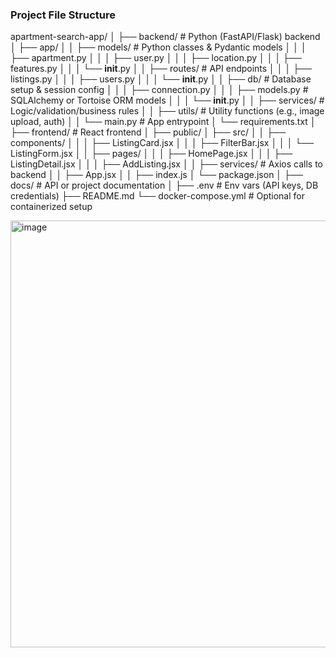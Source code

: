 ﻿### Project File Structure

apartment-search-app/
│
├── backend/                # Python (FastAPI/Flask) backend
│   ├── app/
│   │   ├── models/         # Python classes & Pydantic models
│   │   │   ├── apartment.py
│   │   │   ├── user.py
│   │   │   ├── location.py
│   │   │   ├── features.py
│   │   │   └── __init__.py
│   │   ├── routes/         # API endpoints
│   │   │   ├── listings.py
│   │   │   ├── users.py
│   │   │   └── __init__.py
│   │   ├── db/             # Database setup & session config
│   │   │   ├── connection.py
│   │   │   ├── models.py   # SQLAlchemy or Tortoise ORM models
│   │   │   └── __init__.py
│   │   ├── services/       # Logic/validation/business rules
│   │   ├── utils/          # Utility functions (e.g., image upload, auth)
│   │   └── main.py         # App entrypoint
│   └── requirements.txt
│
├── frontend/               # React frontend
│   ├── public/
│   ├── src/
│   │   ├── components/
│   │   │   ├── ListingCard.jsx
│   │   │   ├── FilterBar.jsx
│   │   │   └── ListingForm.jsx
│   │   ├── pages/
│   │   │   ├── HomePage.jsx
│   │   │   ├── ListingDetail.jsx
│   │   │   ├── AddListing.jsx
│   │   ├── services/       # Axios calls to backend
│   │   ├── App.jsx
│   │   ├── index.js
│   └── package.json
│
├── docs/                   # API or project documentation
│
├── .env                    # Env vars (API keys, DB credentials)
├── README.md
└── docker-compose.yml      # Optional for containerized setup


<img width="971" height="683" alt="image" src="https://github.com/user-attachments/assets/3bab6f8e-5fd3-4b15-a46f-fb7954abdd06" />



